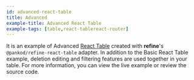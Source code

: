 ```yaml
---
id: advanced-react-table
title: Advanced
example-title: Advanced React Table
example-tags: [table,react-tablereact-router]
---
```


It is an example of Advanced [React Table](https://react-table.tanstack.com/) created with **refine**'s `@pankod/refine-react-table` adapter. In addition to the Basic React Table example, deletion editing and filtering features are used together in your table. For more information, you can view the live example or review the source code.

<StackblitzExample path="table-react-table-advanced" />
